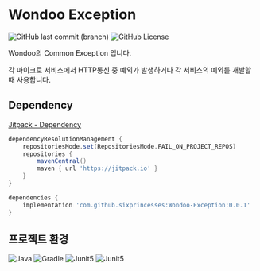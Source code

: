 # Wondoo Exception

![GitHub last commit (branch)](https://img.shields.io/github/last-commit/sixprincesses/Wondoo-Exception/main)
![GitHub License](https://img.shields.io/github/license/sixprincesses/Wondoo-Exception)

Wondoo의 Common Exception 입니다.

각 마이크로 서비스에서 HTTP통신 중 예외가 발생하거나 각 서비스의 예외를 개발할 때 사용합니다.

## Dependency

[Jitpack - Dependency](https://jitpack.io/#sixprincesses/Wondoo-Exception/0.0.1)

```groovy
dependencyResolutionManagement {
    repositoriesMode.set(RepositoriesMode.FAIL_ON_PROJECT_REPOS)
    repositories {
        mavenCentral()
        maven { url 'https://jitpack.io' }
    }
}

dependencies {
    implementation 'com.github.sixprincesses:Wondoo-Exception:0.0.1'
}
```

##  프로젝트 환경

![Java](https://img.shields.io/badge/-java17-orange)
![Gradle](https://img.shields.io/badge/Gradle-02303A?logo=Gradle&logoColor=white)
![Junit5](https://img.shields.io/badge/JUnit5-25A162?logo=junit5&logoColor=white)
![Junit5](https://img.shields.io/badge/JitPack-000000?logo=jitpack&logoColor=white)

